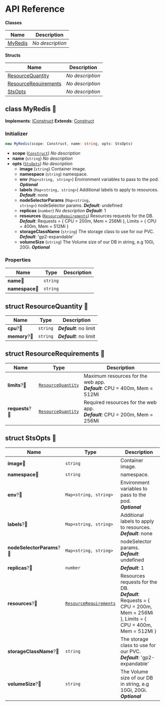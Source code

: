 # API Reference

**Classes**

Name|Description
----|-----------
[MyRedis](#cdk8s-redis-sts-myredis)|*No description*


**Structs**

Name|Description
----|-----------
[ResourceQuantity](#cdk8s-redis-sts-resourcequantity)|*No description*
[ResourceRequirements](#cdk8s-redis-sts-resourcerequirements)|*No description*
[StsOpts](#cdk8s-redis-sts-stsopts)|*No description*



## class MyRedis 🔹 <a id="cdk8s-redis-sts-myredis"></a>



__Implements__: [IConstruct](#constructs-iconstruct)
__Extends__: [Construct](#constructs-construct)

### Initializer




```ts
new MyRedis(scope: Construct, name: string, opts: StsOpts)
```

* **scope** (<code>[Construct](#constructs-construct)</code>)  *No description*
* **name** (<code>string</code>)  *No description*
* **opts** (<code>[StsOpts](#cdk8s-redis-sts-stsopts)</code>)  *No description*
  * **image** (<code>string</code>)  Container image. 
  * **namespace** (<code>string</code>)  namespace. 
  * **env** (<code>Map<string, string></code>)  Environment variables to pass to the pod. __*Optional*__
  * **labels** (<code>Map<string, string></code>)  Additional labels to apply to resources. __*Default*__: none
  * **nodeSelectorParams** (<code>Map<string, string></code>)  nodeSelector params. __*Default*__: undefined
  * **replicas** (<code>number</code>)  *No description* __*Default*__: 1
  * **resources** (<code>[ResourceRequirements](#cdk8s-redis-sts-resourcerequirements)</code>)  Resources requests for the DB. __*Default*__: Requests = { CPU = 200m, Mem = 256Mi }, Limits = { CPU = 400m, Mem = 512Mi }
  * **storageClassName** (<code>string</code>)  The storage class to use for our PVC. __*Default*__: 'gp2-expandable'
  * **volumeSize** (<code>string</code>)  The Volume size of our DB in string, e.g 10Gi, 20Gi. __*Optional*__



### Properties


Name | Type | Description 
-----|------|-------------
**name**🔹 | <code>string</code> | <span></span>
**namespace**🔹 | <code>string</code> | <span></span>



## struct ResourceQuantity 🔹 <a id="cdk8s-redis-sts-resourcequantity"></a>






Name | Type | Description 
-----|------|-------------
**cpu**?🔹 | <code>string</code> | __*Default*__: no limit
**memory**?🔹 | <code>string</code> | __*Default*__: no limit



## struct ResourceRequirements 🔹 <a id="cdk8s-redis-sts-resourcerequirements"></a>






Name | Type | Description 
-----|------|-------------
**limits**?🔹 | <code>[ResourceQuantity](#cdk8s-redis-sts-resourcequantity)</code> | Maximum resources for the web app.<br/>__*Default*__: CPU = 400m, Mem = 512Mi
**requests**?🔹 | <code>[ResourceQuantity](#cdk8s-redis-sts-resourcequantity)</code> | Required resources for the web app.<br/>__*Default*__: CPU = 200m, Mem = 256Mi



## struct StsOpts 🔹 <a id="cdk8s-redis-sts-stsopts"></a>






Name | Type | Description 
-----|------|-------------
**image**🔹 | <code>string</code> | Container image.
**namespace**🔹 | <code>string</code> | namespace.
**env**?🔹 | <code>Map<string, string></code> | Environment variables to pass to the pod.<br/>__*Optional*__
**labels**?🔹 | <code>Map<string, string></code> | Additional labels to apply to resources.<br/>__*Default*__: none
**nodeSelectorParams**?🔹 | <code>Map<string, string></code> | nodeSelector params.<br/>__*Default*__: undefined
**replicas**?🔹 | <code>number</code> | __*Default*__: 1
**resources**?🔹 | <code>[ResourceRequirements](#cdk8s-redis-sts-resourcerequirements)</code> | Resources requests for the DB.<br/>__*Default*__: Requests = { CPU = 200m, Mem = 256Mi }, Limits = { CPU = 400m, Mem = 512Mi }
**storageClassName**?🔹 | <code>string</code> | The storage class to use for our PVC.<br/>__*Default*__: 'gp2-expandable'
**volumeSize**?🔹 | <code>string</code> | The Volume size of our DB in string, e.g 10Gi, 20Gi.<br/>__*Optional*__



